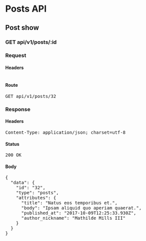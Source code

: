 # Posts API

## Post show

### GET api/v1/posts/:id
### Request

#### Headers

<pre></pre>

#### Route

<pre>GET api/v1/posts/32</pre>

### Response

#### Headers

<pre>Content-Type: application/json; charset=utf-8</pre>

#### Status

<pre>200 OK</pre>

#### Body

<pre>{
  "data": {
    "id": "32",
    "type": "posts",
    "attributes": {
      "title": "Natus eos temporibus et.",
      "body": "Ipsam aliquid quo aperiam quaerat.",
      "published_at": "2017-10-09T12:25:33.930Z",
      "author_nickname": "Mathilde Mills III"
    }
  }
}</pre>
